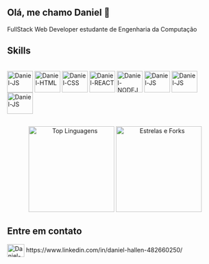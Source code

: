 ## Olá, me chamo Daniel 👋
<span>
  FullStack Web Developer estudante de Engenharia da Computação
</span>

## Skills
<div style="display: inline_block"><br>
 <img align="center" alt="Daniel-JS" height="50" width="60" src="https://cdn.jsdelivr.net/gh/devicons/devicon/icons/javascript/javascript-original.svg">
 <img align="center" alt="Daniel-HTML" height="50" width="60" src="https://cdn.jsdelivr.net/gh/devicons/devicon/icons/html5/html5-original.svg">
 <img align="center" alt="Daniel-CSS" height="50" width="60" src="https://cdn.jsdelivr.net/gh/devicons/devicon/icons/css3/css3-original.svg">
 <img align="center" alt="Daniel-REACT" height="50" width="60" src="https://cdn.jsdelivr.net/gh/devicons/devicon/icons/react/react-original.svg">
 <img align="center" alt="Daniel-NODEJS" height="50" width="60" src="https://cdn.jsdelivr.net/gh/devicons/devicon/icons/nodejs/nodejs-original.svg">
 <img align="center" alt="Daniel-JS" height="50" width="60" src="https://cdn.jsdelivr.net/gh/devicons/devicon/icons/typescript/typescript-original.svg">
 <img align="center" alt="Daniel-JS" height="50" width="60" src="https://cdn.jsdelivr.net/gh/devicons/devicon/icons/java/java-original.svg">
 <img align="center" alt="Daniel-JS" height="50" width="60" src="https://cdn.jsdelivr.net/gh/devicons/devicon/icons/python/python-original.svg">
<!--  <img align="center" alt="Daniel-VUE" height="50" width="60" src="https://cdn.jsdelivr.net/gh/devicons/devicon/icons/vuejs/vuejs-original.svg"> -->
<!--  <img align="center" alt="Daniel-JS" height="50" width="60" src="https://cdn.jsdelivr.net/gh/devicons/devicon/icons/spring/spring-original.svg"> -->
</div>

##

  <div align="center">
    <img src="https://github-readme-stats.vercel.app/api/top-langs/?username=D-Hallen&layout=compact&theme=radical" alt="Top Linguagens" height="200">
    <img src="https://github-readme-stats.vercel.app/api?username=D-Hallen&show_icons=true&theme=radical&count_private=true&include_all_commits=true&show_owner=true" alt="Estrelas e Forks" height="200">
</div>

## Entre em contato 
<div style="disply: inline-block">
  <img align="center" alt="Daniel-JS" height="30" width="40" src="https://cdn.jsdelivr.net/gh/devicons/devicon/icons/linkedin/linkedin-original.svg">
  https://www.linkedin.com/in/daniel-hallen-482660250/
</div>
